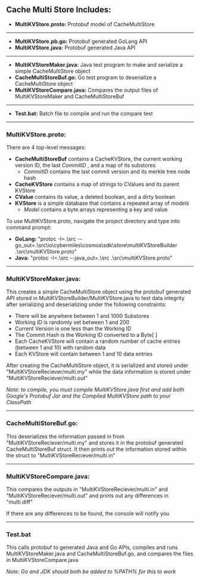 ## Cache Multi Store Includes:

* **MultiKVStore.proto:** Protobuf model of CacheMultiStore
___
*  **MultiKVStore.pb.go:** Protobuf generated GoLang API
*  **MultiKVStore.java:** Protobuf generated Java API 
___
*  **MultiKVStoreMaker.java:** Java test program to make and serialize a simple CacheMultiStore object
*  **CacheMultiStoreBuf.go:** Go test program to deserialize a CacheMultiStore object
*  **MultiKVStoreCompare.java:** Compares the output files of MultiKVStoreMaker and CacheMultiStoreBuf
___
* **Test.bat:** Batch file to compile and run the compare test
___
### MultiKVStore.proto:
There are 4 top-level messages:
* **CacheMultiStoreBuf** contains a CacheKVStore, the current working version ID, the last *CommitID* , and a map of its substores
	* *CommitID* contains the last commit version and its merkle tree node hash 
*  **CacheKVStore** contains a map of strings to CValues and its parent KVStore  
*  **CValue** contains its value, a deleted boolean, and a dirty boolean
*  **KVStore** is a simple database that contains a repeated array of *models*
	* *Model* contains a byte arrays representing a key and value

To use MultiKVStore.proto, navigate the project directory and type into command prompt:
* **GoLang:** "protoc -I=.\src --go_out=.\src\io\cybermiles\cosmos\sdk\store\multiKVStoreBuilder .\src\multiKVStore.proto"
* **Java:**  "protoc -I=.\src --java_out=.\src .\src\multiKVStore.proto"
___
### MultiKVStoreMaker.java:
This creates a simple CacheMultiStore object using the protobuf generated API stored in MultiKVStoreBuilder/MultiKVStore.java to test data integrity after serializing and deserializing under the following constraints:
* There will be anywhere between 1 and 1000 Substores
* Working ID is randomly set between 1 and 200
* Current Version is one less than the Working ID
* The Commit Hash is the Working ID converted to a Byte[ ]
* Each CacheKVStore will contain a random number of cache entries (between 1 and 10) with random data
* Each KVStore will contain between 1 and 10 data entries

After creating the CacheMultiStore object, it is serialized and stored under "MultiKVStoreReciever/multi.my" while the data information is stored under "MultiKVStoreReciever/multi.out"

*Note: to compile, you must compile MultiKVStore.java first and add both Google's Protobuf Jar and the Compiled MultiKVStore path to your ClassPath*
___
### CacheMultiStoreBuf.go:
This deserializes the information passed in from "MultiKVStoreReciever/multi.my"  and stores it in the protobuf generated CacheMultiStoreBuf struct. It then prints out the information stored within the struct to "MultiKVStoreReciever/multi.in"
___
### MultiKVStoreCompare.java:
This compares the outputs in "MultiKVStoreReciever/multi.in" and "MultiKVStoreReciever/multi.out" and prints out any differences in "multi.diff"

If there are any differences to be found, the console will notify you
___
### Test.bat
This calls protobuf to generated Java and Go APIs, compiles and runs MultiKVStoreMaker.java and CacheMultiStoreBuf.go, and compares the files in MultiKVStoreCompare.java 

*Note: Go and JDK should both be added to %PATH% for this to work*